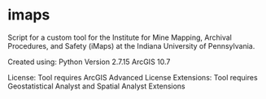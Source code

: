 # imaps

Script for a custom tool for the Institute for Mine Mapping, Archival Procedures, 
and Safety (iMaps) at the Indiana University of Pennsylvania.

Created using:
Python Version 2.7.15
ArcGIS 10.7

License: Tool requires ArcGIS Advanced License
Extensions: Tool requires Geostatistical Analyst and Spatial Analyst Extensions 

